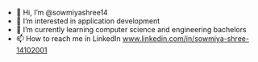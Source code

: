 - 👋 Hi, I’m @sowmiyashree14
- 👀 I’m interested in application development
- 🌱 I’m currently learning computer science and engineering bachelors
- 📫 How to reach me in LinkedIn www.linkedin.com/in/sowmiya-shree-14102001

<!--
sowmiyashree14/sowmiyashree14 is a ✨ special ✨ repository because its `README.md` (this file) appears on your GitHub profile.
You can click the Preview link to take a look at your changes.
--->
